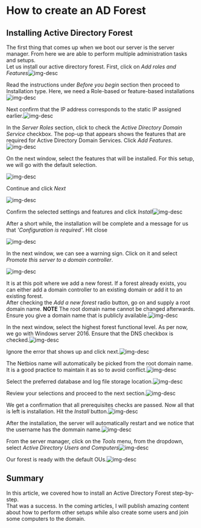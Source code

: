 # How to create an AD Forest

## Installing Active Directory Forest

The first thing that comes up when we boot our server is the server manager. From here we are able to perform multiple administration tasks and setups.\
Let us install our active directory forest. First, click on _Add roles and Features_![img-desc](../../.gitbook/assets/ad1.png)

Read the instructions under _Before you begin_ section then proceed to Installation type. Here, we need a Role-based or feature-based installations![img-desc](../../.gitbook/assets/ad2.png)

Next confirm that the IP address corresponds to the static IP assigned earlier.![img-desc](../../.gitbook/assets/ad3.png)

In the _Server Roles_ section, click to check the _Active Directory Domain Service_ checkbox. The pop-up that appears shows the features that are required for Active Directory Domain Services. Click _Add Features_.![img-desc](../../.gitbook/assets/ad4.png)

On the next window, select the features that will be installed. For this setup, we will go with the default selection.

![img-desc](../../.gitbook/assets/ad5.png)

Continue and click _Next_

![img-desc](../../.gitbook/assets/ad6.png)

Confirm the selected settings and features and click _Install_![img-desc](../../.gitbook/assets/ad7.png)

After a short while, the installation will be complete and a message for us that _'Configuration is required'_. Hit close

![img-desc](../../.gitbook/assets/ad8.png)

In the next window, we can see a warning sign. Click on it and select _Promote this server to a domain controller_.

![img-desc](../../.gitbook/assets/ad9.png)

It is at this poit where we add a new forest. If a forest already exists, you can either add a domain controller to an existing domain or add it to an existing forest.\
After checking the _Add a new forest_ radio button, go on and supply a root domain name. **NOTE** The root domain name cannot be changed afterwards. Ensure you give a domain name that is publicly available.![img-desc](../../.gitbook/assets/ad10.png)

In the next window, select the highest forest functional level. As per now, we go with Windows server 2016. Ensure that the DNS checkbox is checked.![img-desc](../../.gitbook/assets/ad11.png)

Ignore the error that shows up and click next.![img-desc](../../.gitbook/assets/ad12.png)

The Netbios name will automatically be picked from the root domain name. It is a good practice to maintain it as so to avoid conflict.![img-desc](../../.gitbook/assets/ad13.png)

Select the preferred database and log file storage location.![img-desc](../../.gitbook/assets/ad14.png)

Review your selections and proceed to the next section.![img-desc](../../.gitbook/assets/ad15.png)

We get a confirmation that all prerequisites checks are passed. Now all that is left is installation. Hit the _Install_ button.![img-desc](../../.gitbook/assets/ad16.png)

After the installation, the server will automatically restart and we notice that the username has the dommain name.![img-desc](../../.gitbook/assets/ad17.png)

From the server manager, click on the _Tools_ menu, from the dropdown, select _Active Directory Users and Computers_![img-desc](../../.gitbook/assets/ad18.png)

Our forest is ready with the default OUs.![img-desc](../../.gitbook/assets/ad19.png)

## Summary

In this article, we covered how to install an Active Directory Forest step-by-step.\
That was a success. In the coming articles, I will publish amazing content about how to perform other setups while also create some users and join some computers to the domain.
